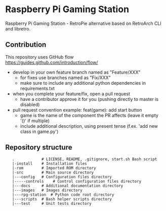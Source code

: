 # Raspberry Pi Gaming Station

Raspberry Pi Gaming Station - RetroPie alternative based on RetroArch CLI and libretro.

## Contribution
This repository uses GitHub flow https://guides.github.com/introduction/flow/
- develop in your own feature branch named as "Feature/XXX"
  - for fixes use branches named as "Fix/XXX"
  - make sure to include any additional python dependencies in requirements.txt
- when you complete your feature/fix, open a pull request
  - have a contributor approve it for you (pushing directly to master is disabled)
- pull request convention example: feat(game): add start button
  - game is the name of the component the PR affects (leave it empty '()' if multiple)
  - include additional description, using present tense (f.ex. 'add new class in game.py')

## Repository structure
```
   .            # LICENSE, README, .gitignore, start.sh Bash script
   |-install    # Installation files
   |-rom        # Imported ROM directory
   |-src        # Main source directory
   |---config   # Configuration files directory
   |-----controls    # Control configuration files directory
   |---docs     # Additional documentation directory
   |---images   # Images directory
   |---rpg-station 	# Python code root directory
   |---scripts  # Bash helper scripts directory
   |---test     # Unit tests directory
```
